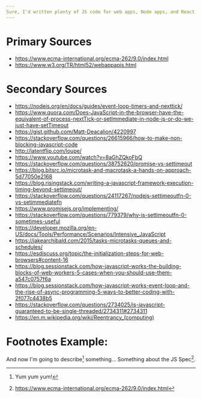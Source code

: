 ```yaml
---
Sure, I'd written plenty of JS code for web apps, Node apps, and React Native apps. But I reached the limits of my understanding while working on a
---
```


# Primary Sources

- https://www.ecma-international.org/ecma-262/9.0/index.html
- https://www.w3.org/TR/html52/webappapis.html

# Secondary Sources

- https://nodejs.org/en/docs/guides/event-loop-timers-and-nexttick/
- https://www.quora.com/Does-JavaScript-in-the-browser-have-the-equivalent-of-process-nextTick-or-setImmediate-in-node-js-or-do-we-just-have-setTimeout
- https://gist.github.com/Matt-Deacalion/4220997
- https://stackoverflow.com/questions/26615966/how-to-make-non-blocking-javascript-code
- http://latentflip.com/loupe/
- https://www.youtube.com/watch?v=8aGhZQkoFbQ
- https://stackoverflow.com/questions/38752620/promise-vs-settimeout
- https://blog.bitsrc.io/microtask-and-macrotask-a-hands-on-approach-5d77050e2168
- https://blog.risingstack.com/writing-a-javascript-framework-execution-timing-beyond-settimeout/
- https://stackoverflow.com/questions/24117267/nodejs-settimeoutfn-0-vs-setimmediatefn
- https://www.promisejs.org/implementing/
- https://stackoverflow.com/questions/779379/why-is-settimeoutfn-0-sometimes-useful
- https://developer.mozilla.org/en-US/docs/Tools/Performance/Scenarios/Intensive_JavaScript
- https://jakearchibald.com/2015/tasks-microtasks-queues-and-schedules/
- https://esdiscuss.org/topic/the-initialization-steps-for-web-browsers#content-16
- https://blog.sessionstack.com/how-javascript-works-the-building-blocks-of-web-workers-5-cases-when-you-should-use-them-a547c0757f6a
- https://blog.sessionstack.com/how-javascript-works-event-loop-and-the-rise-of-async-programming-5-ways-to-better-coding-with-2f077c4438b5
- https://stackoverflow.com/questions/2734025/is-javascript-guaranteed-to-be-single-threaded/2734311#2734311
- https://en.m.wikipedia.org/wiki/Reentrancy_(computing)

# Footnotes Example:

And now I'm going to describe[^1] something... Something about the JS Spec[^2].

[^1]: Yum yum yum!
[^2]: https://www.ecma-international.org/ecma-262/9.0/index.html
